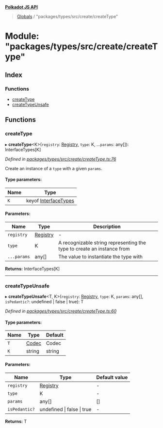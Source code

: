 **[Polkadot JS API](../README.md)**

> [Globals](../globals.md) / "packages/types/src/create/createType"

# Module: "packages/types/src/create/createType"

## Index

### Functions

* [createType](_packages_types_src_create_createtype_.md#createtype)
* [createTypeUnsafe](_packages_types_src_create_createtype_.md#createtypeunsafe)

## Functions

### createType

▸ **createType**\<K>(`registry`: [Registry](../interfaces/_packages_types_src_types_registry_.registry.md), `type`: K, ...`params`: any[]): InterfaceTypes[K]

*Defined in [packages/types/src/create/createType.ts:76](https://github.com/polkadot-js/api/blob/014fa123b/packages/types/src/create/createType.ts#L76)*

Create an instance of a `type` with a given `params`.

#### Type parameters:

Name | Type |
------ | ------ |
`K` | keyof [InterfaceTypes](../interfaces/_packages_types_src_types_registry_.interfacetypes.md) |

#### Parameters:

Name | Type | Description |
------ | ------ | ------ |
`registry` | [Registry](../interfaces/_packages_types_src_types_registry_.registry.md) | - |
`type` | K | A recognizable string representing the type to create an instance from |
`...params` | any[] | The value to instantiate the type with  |

**Returns:** InterfaceTypes[K]

___

### createTypeUnsafe

▸ **createTypeUnsafe**\<T, K>(`registry`: [Registry](../interfaces/_packages_types_src_types_registry_.registry.md), `type`: K, `params`: any[], `isPedantic?`: undefined \| false \| true): T

*Defined in [packages/types/src/create/createType.ts:60](https://github.com/polkadot-js/api/blob/014fa123b/packages/types/src/create/createType.ts#L60)*

#### Type parameters:

Name | Type | Default |
------ | ------ | ------ |
`T` | [Codec](../interfaces/_packages_types_src_types_codec_.codec.md) | Codec |
`K` | string | string |

#### Parameters:

Name | Type | Default value |
------ | ------ | ------ |
`registry` | [Registry](../interfaces/_packages_types_src_types_registry_.registry.md) | - |
`type` | K | - |
`params` | any[] | [] |
`isPedantic?` | undefined \| false \| true | - |

**Returns:** T
